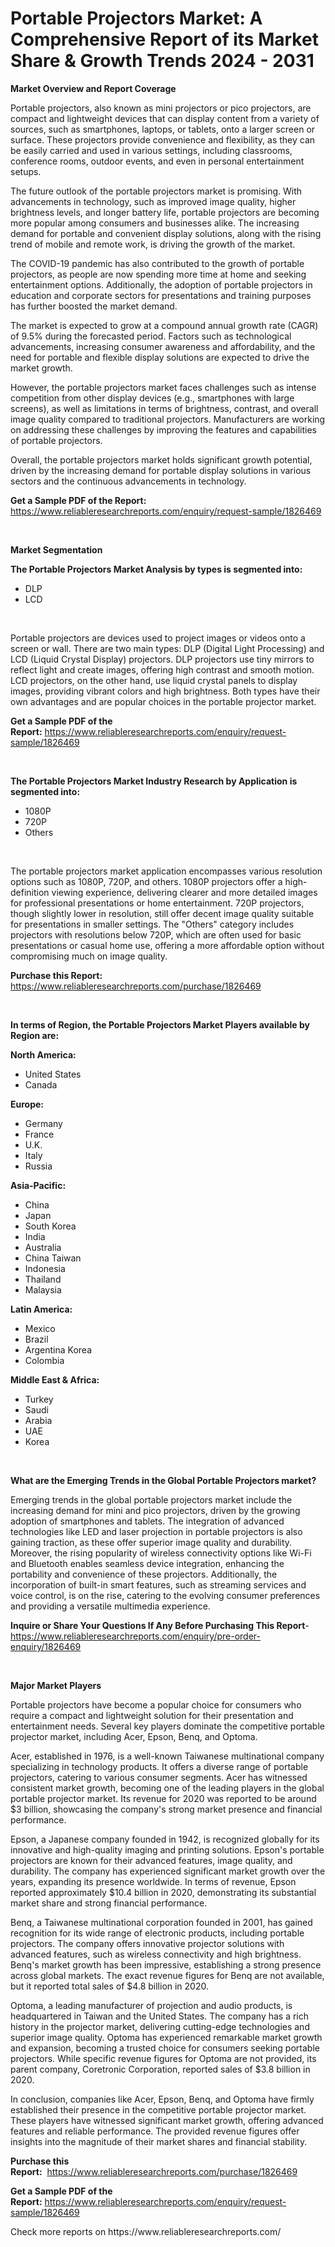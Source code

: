 <p><h1>Portable Projectors Market: A Comprehensive Report of its Market Share & Growth Trends 2024 - 2031</h1></p><p><strong>Market Overview and Report Coverage</strong></p>
<p><p>Portable projectors, also known as mini projectors or pico projectors, are compact and lightweight devices that can display content from a variety of sources, such as smartphones, laptops, or tablets, onto a larger screen or surface. These projectors provide convenience and flexibility, as they can be easily carried and used in various settings, including classrooms, conference rooms, outdoor events, and even in personal entertainment setups.</p><p>The future outlook of the portable projectors market is promising. With advancements in technology, such as improved image quality, higher brightness levels, and longer battery life, portable projectors are becoming more popular among consumers and businesses alike. The increasing demand for portable and convenient display solutions, along with the rising trend of mobile and remote work, is driving the growth of the market.</p><p>The COVID-19 pandemic has also contributed to the growth of portable projectors, as people are now spending more time at home and seeking entertainment options. Additionally, the adoption of portable projectors in education and corporate sectors for presentations and training purposes has further boosted the market demand.</p><p>The market is expected to grow at a compound annual growth rate (CAGR) of 9.5% during the forecasted period. Factors such as technological advancements, increasing consumer awareness and affordability, and the need for portable and flexible display solutions are expected to drive the market growth.</p><p>However, the portable projectors market faces challenges such as intense competition from other display devices (e.g., smartphones with large screens), as well as limitations in terms of brightness, contrast, and overall image quality compared to traditional projectors. Manufacturers are working on addressing these challenges by improving the features and capabilities of portable projectors.</p><p>Overall, the portable projectors market holds significant growth potential, driven by the increasing demand for portable display solutions in various sectors and the continuous advancements in technology.</p></p>
<p><strong>Get a Sample PDF of the Report:</strong> <a href="https://www.reliableresearchreports.com/enquiry/request-sample/1826469">https://www.reliableresearchreports.com/enquiry/request-sample/1826469</a></p>
<p>&nbsp;</p>
<p><strong>Market Segmentation</strong></p>
<p><strong>The Portable Projectors Market Analysis by types is segmented into:</strong></p>
<p><ul><li>DLP</li><li>LCD</li></ul></p>
<p>&nbsp;</p>
<p><p>Portable projectors are devices used to project images or videos onto a screen or wall. There are two main types: DLP (Digital Light Processing) and LCD (Liquid Crystal Display) projectors. DLP projectors use tiny mirrors to reflect light and create images, offering high contrast and smooth motion. LCD projectors, on the other hand, use liquid crystal panels to display images, providing vibrant colors and high brightness. Both types have their own advantages and are popular choices in the portable projector market.</p></p>
<p><strong>Get a Sample PDF of the Report:</strong>&nbsp;<a href="https://www.reliableresearchreports.com/enquiry/request-sample/1826469">https://www.reliableresearchreports.com/enquiry/request-sample/1826469</a></p>
<p>&nbsp;</p>
<p><strong>The Portable Projectors Market Industry Research by Application is segmented into:</strong></p>
<p><ul><li>1080P</li><li>720P</li><li>Others</li></ul></p>
<p>&nbsp;</p>
<p><p>The portable projectors market application encompasses various resolution options such as 1080P, 720P, and others. 1080P projectors offer a high-definition viewing experience, delivering clearer and more detailed images for professional presentations or home entertainment. 720P projectors, though slightly lower in resolution, still offer decent image quality suitable for presentations in smaller settings. The "Others" category includes projectors with resolutions below 720P, which are often used for basic presentations or casual home use, offering a more affordable option without compromising much on image quality.</p></p>
<p><strong>Purchase this Report:</strong>&nbsp; <a href="https://www.reliableresearchreports.com/purchase/1826469">https://www.reliableresearchreports.com/purchase/1826469</a></p>
<p>&nbsp;</p>
<p><strong>In terms of Region, the Portable Projectors Market Players available by Region are:</strong></p>
<p>
    <p> <strong> North America: </strong>
        <ul>
            <li>United States</li>
            <li>Canada</li>
        </ul>
        </p> 
    <p> <strong> Europe: </strong>
        <ul>
            <li>Germany</li>
            <li>France</li>
            <li>U.K.</li>
            <li>Italy</li>
            <li>Russia</li>
        </ul>
        </p> 
    <p> <strong> Asia-Pacific: </strong>
        <ul>
            <li>China</li>
            <li>Japan</li>
            <li>South Korea</li>
            <li>India</li>
            <li>Australia</li>
            <li>China Taiwan</li>
            <li>Indonesia</li>
            <li>Thailand</li>
            <li>Malaysia</li>
        </ul>
        </p> 
    <p> <strong> Latin America: </strong>
        <ul>
            <li>Mexico</li>
            <li>Brazil</li>
            <li>Argentina Korea</li>
            <li>Colombia</li>
        </ul>
        </p> 
    <p> <strong> Middle East & Africa: </strong>
        <ul>
            <li>Turkey</li>
            <li>Saudi</li>
            <li>Arabia</li>
            <li>UAE</li>
            <li>Korea</li>
        </ul>
    </p>
    </p>
<p>&nbsp;</p>
<p><strong>What are the Emerging Trends in the Global Portable Projectors market?</strong></p>
<p><p>Emerging trends in the global portable projectors market include the increasing demand for mini and pico projectors, driven by the growing adoption of smartphones and tablets. The integration of advanced technologies like LED and laser projection in portable projectors is also gaining traction, as these offer superior image quality and durability. Moreover, the rising popularity of wireless connectivity options like Wi-Fi and Bluetooth enables seamless device integration, enhancing the portability and convenience of these projectors. Additionally, the incorporation of built-in smart features, such as streaming services and voice control, is on the rise, catering to the evolving consumer preferences and providing a versatile multimedia experience.</p></p>
<p><strong>Inquire or Share Your Questions If Any Before Purchasing This Report</strong>- <a href="https://www.reliableresearchreports.com/enquiry/pre-order-enquiry/1826469">https://www.reliableresearchreports.com/enquiry/pre-order-enquiry/1826469</a></p>
<p>&nbsp;</p>
<p><strong>Major Market Players</strong></p>
<p><p>Portable projectors have become a popular choice for consumers who require a compact and lightweight solution for their presentation and entertainment needs. Several key players dominate the competitive portable projector market, including Acer, Epson, Benq, and Optoma.</p><p>Acer, established in 1976, is a well-known Taiwanese multinational company specializing in technology products. It offers a diverse range of portable projectors, catering to various consumer segments. Acer has witnessed consistent market growth, becoming one of the leading players in the global portable projector market. Its revenue for 2020 was reported to be around $3 billion, showcasing the company's strong market presence and financial performance.</p><p>Epson, a Japanese company founded in 1942, is recognized globally for its innovative and high-quality imaging and printing solutions. Epson's portable projectors are known for their advanced features, image quality, and durability. The company has experienced significant market growth over the years, expanding its presence worldwide. In terms of revenue, Epson reported approximately $10.4 billion in 2020, demonstrating its substantial market share and strong financial performance.</p><p>Benq, a Taiwanese multinational corporation founded in 2001, has gained recognition for its wide range of electronic products, including portable projectors. The company offers innovative projector solutions with advanced features, such as wireless connectivity and high brightness. Benq's market growth has been impressive, establishing a strong presence across global markets. The exact revenue figures for Benq are not available, but it reported total sales of $4.8 billion in 2020.</p><p>Optoma, a leading manufacturer of projection and audio products, is headquartered in Taiwan and the United States. The company has a rich history in the projector market, delivering cutting-edge technologies and superior image quality. Optoma has experienced remarkable market growth and expansion, becoming a trusted choice for consumers seeking portable projectors. While specific revenue figures for Optoma are not provided, its parent company, Coretronic Corporation, reported sales of $3.8 billion in 2020.</p><p>In conclusion, companies like Acer, Epson, Benq, and Optoma have firmly established their presence in the competitive portable projector market. These players have witnessed significant market growth, offering advanced features and reliable performance. The provided revenue figures offer insights into the magnitude of their market shares and financial stability.</p></p>
<p><strong>Purchase this Report:</strong>&nbsp;&nbsp;<a href="https://www.reliableresearchreports.com/purchase/1826469">https://www.reliableresearchreports.com/purchase/1826469</a></p>
<p></p>
<p><strong>Get a Sample PDF of the Report:</strong>&nbsp;<a href="https://www.reliableresearchreports.com/enquiry/request-sample/1826469">https://www.reliableresearchreports.com/enquiry/request-sample/1826469</a></p>
<p>Check more reports on https://www.reliableresearchreports.com/</p>